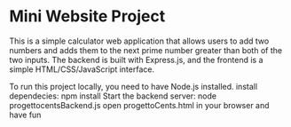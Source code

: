 # Mini Website Project

This is a simple calculator web application that allows users to add two numbers and adds them to the next prime number greater than both of the two inputs.
The backend is built with Express.js, and the frontend is a simple HTML/CSS/JavaScript interface.

To run this project locally, you need to have Node.js installed.
install dependecies: npm install
Start the backend server: node progettocentsBackend.js
open progettoCents.html in your browser and have fun 




